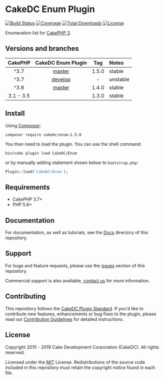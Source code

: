 CakeDC Enum Plugin
==================

[![Build Status](https://img.shields.io/travis/CakeDC/Enum/master.svg?style=flat-square)](https://travis-ci.org/CakeDC/Enum)
[![Coverage](https://img.shields.io/codecov/c/github/CakeDC/Enum.svg?style=flat-square)](https://codecov.io/github/CakeDC/Enum)
[![Total Downloads](https://img.shields.io/packagist/dt/cakedc/enum.svg?style=flat-square)](https://packagist.org/packages/cakedc/enum)
[![License](https://img.shields.io/badge/license-MIT-blue.svg?style=flat-square)](LICENSE)

Enumeration list for [CakePHP 3](http://cakephp.org).

Versions and branches
---------------------

| CakePHP         | CakeDC Enum Plugin                                         |  Tag  | Notes    |
| :-------------: | :------------------------:                                 | :--:  | :----    |
| ^3.7            | [master](https://github.com/cakedc/enum/tree/master)       | 1.5.0 | stable   |
| ^3.7            | [develop](https://github.com/cakedc/enum/tree/develop)     | -     | unstable |
| ^3.6            | [master](https://github.com/cakedc/enum/tree/1.4.0)       | 1.4.0 | stable   |
| 3.1 - 3.5       |                                                            | 1.3.0 | stable   |


Install
-------

Using [Composer](http://getcomposer.org):

```
composer require cakedc/enum:1.5.0
```

You then need to load the plugin. You can use the shell command:

```
bin/cake plugin load CakeDC/Enum
```

or by manually adding statement shown below to `bootstrap.php`:

```php
Plugin::load('CakeDC/Enum');
```

Requirements
------------

* CakePHP 3.7+
* PHP 5.6+

Documentation
-------------

For documentation, as well as tutorials, see the [Docs](Docs/Home.md) directory of this repository.

Support
-------

For bugs and feature requests, please use the [issues](https://github.com/CakeDC/Enum/issues) section of this repository.

Commercial support is also available, [contact us](http://cakedc.com/contact) for more information.

Contributing
------------

This repository follows the [CakeDC Plugin Standard](http://cakedc.com/plugin-standard). If you'd like to contribute new features, enhancements or bug fixes to the plugin, please read our [Contribution Guidelines](http://cakedc.com/contribution-guidelines) for detailed instructions.

License
-------

Copyright 2015 - 2019 Cake Development Corporation (CakeDC). All rights reserved.

Licensed under the [MIT](http://www.opensource.org/licenses/mit-license.php) License. Redistributions of the source code included in this repository must retain the copyright notice found in each file.
